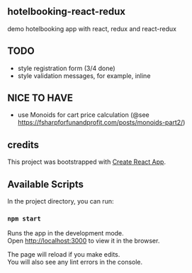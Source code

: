 
## hotelbooking-react-redux

demo hotelbooking app with react, redux and react-redux

## TODO

 - style registration form (3/4 done)
 - style validation messages, for example, inline
 
## NICE TO HAVE 
 - use Monoids for cart price calculation (@see https://fsharpforfunandprofit.com/posts/monoids-part2/)
 
## credits

This project was bootstrapped with [Create React App](https://github.com/facebook/create-react-app).

## Available Scripts

In the project directory, you can run:

### `npm start`

Runs the app in the development mode.<br>
Open [http://localhost:3000](http://localhost:3000) to view it in the browser.

The page will reload if you make edits.<br>
You will also see any lint errors in the console.


